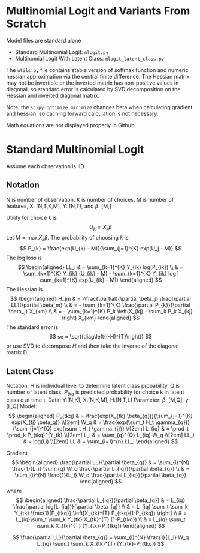 # Multinomial Logit and Variants From Scratch
Model files are standard alone
* Standard Multinomial Logit: `mlogit.py`
* Multinomial Logit With Latent Class: `mlogit_latent_class.py`

The `utils.py` file contains stable version of softmax function and numeric hessian approximation via the central finite difference. The Hessian matrix may not be invertible or the inverted matrix has non-positive values in diagonal, so standard error is calculated by SVD decomposition on the Hessian and inverted diagonal matrix. 

Note, the `scipy.optimize.minimize` changes beta when calculating gradient and hessian, so caching forward calculation is not necessary.

Math equations are not displayed properly in Github.
# Standard Multinomial Logit

Assume each observation is IID.

## Notation

N is number of observation, K is number of choices, M is number of features, X: [N,T,K,M], Y: [N,T], and $\beta$: [M,]

Utility for choice $k$ is 
$$
U_{k} = X_{k}\beta
$$
Let $M =  \max X_k \beta$. The probability of choosing $k$ is 
$$
P_{k} = \frac{exp(U_{k} - M)}{\sum_{j=1}^{K} exp(U_j - M)}
$$
The log loss is 
$$
\begin{aligned}
LL_i & = \sum_{k=1}^{K} Y_{ik} log(P_{ik}) \\
 & = \sum_{k=1}^{K} Y_{ik} (U_{ik} - M) - \sum_{k=1}^{K} Y_{ik} log( \sum_{k=1}^{K} exp(U_{ik} - M))
\end{aligned}
$$
The Hessian is 
$$
\begin{aligned}
H_jm & = -\frac{\partial}{\partial \beta_j} \frac{\partial LL}{\partial \beta_m} \\ 
& = - \sum_{k=1}^{K} \frac{\partial P_{k}}{\partial \beta_j} X_{km} \\ 
& = - \sum_{k=1}^{K} P_k \left(X_{kj} - \sum_k P_k X_{kj} \right) X_{km}
\end{aligned}
$$
The standard error is 
$$
se = \sqrt{diag\left((-H)^{T}\right)}
$$
or use SVD to decompose $H$ and then take the inverse of the diagonal matrix D. 

## Latent Class 
Notation: H is individual level to determine latent class probability. Q is number of latent class.  $P_{tkq}$ is predicted probability for choice k in latent class q at time t. 
Data: Y:[N,K], X:[N,K,M], H:[N,T,L]
Parameter: $\beta$: [M,Q], $\gamma$:[L,Q]
Model: 
$$
\begin{aligned}
P_{tkq}  & = \frac{exp(X_{tk} \beta_{q})}{\sum_{j=1}^{K} exp(X_{tj} \beta_q)} \\[2em] 
W_q & =  \frac{exp(\sum_t H_t \gamma_{q})}{\sum_{j=1}^{Q} exp(\sum_t H_t \gamma_{j})} \\[2em]  
L_{iq} & = \prod_t \prod_k P_{tkq}^{Y_tk} \\[2em]  
L_i & = \sum_{q}^{Q} L_{iq} W_q \\[2em]  
LL_i & = log(Li) \\[2em]  
LL & = \sum_{i=1}^{n} LL_i
\end{aligned}
$$

Gradient
$$
\begin{aligned}
\frac{\partial LL}{\partial \beta_{q}} & = \sum_{i}^{N} \frac{1}{L_i} \sum_{q} W_q \frac{\partial L_{iq}}{\partial \beta_{q}} \\ 
& = \sum_{i}^{N} \frac{1}{L_i}   W_q \frac{\partial L_{iq}}{\partial \beta_{q}}
\end{aligned}
$$
where 
$$
\begin{aligned}
 \frac{\partial L_{iq}}{\partial \beta_{q}} & = L_{iq} \frac{\partial log(L_{iq})}{\partial \beta_{q}} \\ 
 & = L_{iq} \sum_t \sum_k Y_{tk} \frac{1}{P_{tkq}} \left[X_{tk}^{T} P_{tkq}(1-P_{tkq}) \right] \\ 
 & = L_{iq}\sum_t \sum_k Y_{tk} X_{tk}^{T} (1-P_{tkq}) \\ 
 & = L_{iq} \sum_t \sum_k  X_{tk}^{T} (Y_{tk}-P_{tkq})
\end{aligned}
$$

$$
\frac{\partial LL}{\partial \beta_{q}}  = \sum_{i}^{N} \frac{1}{L_i}   W_q  L_{iq} \sum_t \sum_k  X_{tk}^{T} (Y_{tk}-P_{tkq})
$$
